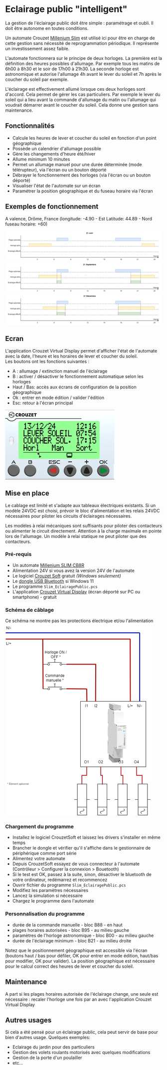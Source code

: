# Eclairage public "intelligent"

La gestion de l'éclairage public doit être simple : paramétrage et oubli. Il doit être autonome en toutes conditions. 

Un automate Crouzet [Millenium Slim](https://soda.crouzet.com/pn/?i=88983903) est utilisé ici pour être en charge de cette gestion sans nécessité de reprogrammation périodique. Il représente un investissement assez faible.

L'automate fonctionnera sur le principe de deux horloges. La première est la définition des heures possibles d'allumage. Par exemple tous les matins de 6h00 à 8h30 et le soir de 17h00 à 21h30. La seconde horloge est astronomique et autorise l'allumage 4h avant le lever du soleil et 7h après le coucher du soleil par exemple.

L'éclairage est effectivement allumé lorsque ces deux horloges sont d'accord. Cela permet de gérer les cas particuliers. Par exemple le lever du soleil qui a lieu avant la commande d'allumage du matin ou l'allumage qui voudrait démarrer avant le coucher du soleil. Cela donne une gestion sans maintenance.

## Fonctionnalités
- Calcule les heures de lever et coucher du soleil en fonction d'un point géographique
- Possède un calendrier d'allumage possible
- Gère les changements d'heure été/hiver
- Allume minimum 10 minutes
- Permet un allumage manuel pour une durée déterminée (mode télérupteur), via l'écran ou un bouton déporté
- Débrayer le fonctionnement des horloges (via l'écran ou un bouton déporté)
- Visualiser l'état de l'automate sur un écran
- Paramétrer la position géographique et du fuseau horaire via l'écran

## Exemples de fonctionnement

A valence, Drôme, France (longitude: -4.90 - Est Latitude: 44.89 - Nord fuseau horaire: +60)

![21 juin](./res/eclairage_public-21-jun.drawio.png)
![21 septembre](./res/eclairage_public-21-sept.drawio.png)
![21 décembre](./res/eclairage_public-21-dec.drawio.png)

## Ecran

L'application Crouzet Virtual Display permet d'afficher l'état de l'automate avec la date, l'heure et les horaires de lever et coucher du soleil.  
Les boutons ont les fonctions suivantes :
- A : allumage / extinction manuel de l'éclairage
- B : activer / désactiver le fonctionnement automatique selon les horloges
- Haut / Bas: accès aux écrans de configuration de la position géographique
- Ok : entrer en mode édition / valider l'édition
- Esc: retour à l'écran principal

![Ecran](./res/ecran.png)

## Mise en place

Le cablage est limité et s'adapte aux tableaux électriques existants. Si un modèle 24VDC est choisi, prévoir le bloc d'alimentation et les relais 24VDC nécessaires pour piloter les circuits d'éclairages nécessaires.

Les modèles à relai mécaniques sont suffisants pour piloter des contacteurs ou alimenter le circuit directement. Attention à la charge maximale en pointe lors de l'allumage. Un modèle à relai statique ne peut piloter que des contacteurs.

### Pré-requis

- Un automate [Millenium SLIM CB8R](https://www.crouzet.com/products/automation-controllers/millenium-slim)
- Alimentation 24V si vous avez la version 24V de l'automate
- Le logiciel [Crouzet Soft](https://www.crouzet.com/softwares/download) gratuit _(Windows seulement)_
- Le [dongle USB Bluetooth](https://soda.crouzet.com/pn/?i=88980124) si Windows 11
- Le programme `Slim_EclairagePublic.pcs`
- L'application [Crouzet Virtual Display](https://www.crouzet.com/produits/controleurs-automatisme/software/crouzet-virtual-display/) (écran déporté sur PC ou smartphone) - gratuit

### Schéma de câblage

Ce schéma ne montre pas les protections électrique et/ou l'alimentation
![Câblage](./res/eclairage_public-cablage.drawio.png)

### Chargement du programme

- Installez le logiciel CrouzetSoft et laissez les drivers s'installer en même temps
- Brancher le dongle et vérifier qu'il s'affiche dans le gestionnaire de périphérique comme port série
- Alimentez votre automate
- Depuis CrouzetSoft essayez de vous connecteur à l'automate (Contrôleur > Configurer la connexion > Bouetooth)
- Si le test est OK, passez à la suite, sinon, désactiver le bluetooth de votre ordinateur, redémarrez et recommencez
- Ouvrir fichier du programme  `Slim_EclairagePublic.pcs`
- Modifiez les paramètres  nécessaires
- Lancez la simulation si nécessaire
- Chargez le programme dans l'automate

### Personnalisation du programme

- durée de la commande manuelle - bloc B88 - en haut
- plages horaires autorisées - bloc  B95 - au milieu gauche
- paramètres de l'horloge astronomique - bloc B00 - au milieu gauche
- durée de l'éclairage minimum - bloc B21 - au milieu droite

Notez que le positionnement géographique est accessible via l'écran (boutons haut / bas pour défiler, OK pour entrer en mode édition, haut/bas pour modifier, OK pour valider). La position géographique est nécessaire pour le calcul correct des heures de lever et coucher du soleil.

## Maintenance

A part si les plages horaires autorisée de l'éclairage change, une seule est nécessaire : recaler l'horloge une fois par an avec l'application Crouzet Virtual Display

## Autres usages

Si cela a été pensé pour un éclairage public, cela peut servir de base pour bien d'autres usage. Quelques exemples:
- Eclairage du jardin pour des particuliers
- Gestion des volets roulants motorisés avec quelques modifications
- Gestion de la porte d'un poulailler
- etc...
